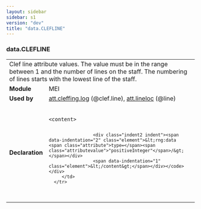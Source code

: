 ```yaml
---
layout: sidebar
sidebar: s1
version: "dev"
title: "data.CLEFLINE"
---
```

<div class="macroSpec">
   <h3 id="data.CLEFLINE">data.CLEFLINE</h3>
   <table class="wovenodd">
      <tr>
         <td colspan="2" class="wovenodd-col2">Clef line attribute values. The value must be in the range between 1 and the number
            of
            lines on the staff. The numbering of lines starts with the lowest line of the staff.
         </td>
      </tr>
      <tr>
         <td class="wovenodd-col1"><strong>Module</strong></td>
         <td class="wovenodd-col2">MEI</td>
      </tr>
      <tr>
         <td class="wovenodd-col1"><strong>Used by</strong></td>
         <td class="wovenodd-col2">
            <div class="parent"><a class="link_odd_classSpec" href="{{ site.baseurl }}/{{ page.version }}/attribute-classes/att.cleffing.log.html">att.cleffing.log</a> (@clef.line), <a class="link_odd_classSpec" href="{{ site.baseurl }}/{{ page.version }}/attribute-classes/att.lineloc.html">att.lineloc</a> (@line)
            </div>
         </td>
      </tr>
      <tr>
         <td class="wovenodd-col1"><strong>Declaration</strong></td>
         <td class="wovenodd-col2">
            <div class="code" xml:space="preserve" data-lang="ODD"><code>
                  <div class="indent1 indent"><span data-indentation="1" class="element">&lt;content&gt;</span>
                     
                     <div class="indent2 indent"><span data-indentation="2" class="element">&lt;rng:data <span class="attribute">type=</span><span class="attributevalue">"positiveInteger"</span>/&gt;</span></div>
                     <span data-indentation="1" class="element">&lt;/content&gt;</span></div></code></div>
         </td>
      </tr>
   </table>
</div>